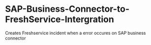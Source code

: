# SAP-Business-Connector-to-FreshService-Intergration
Creates Freshservice incident when a error occures on SAP business connector 
